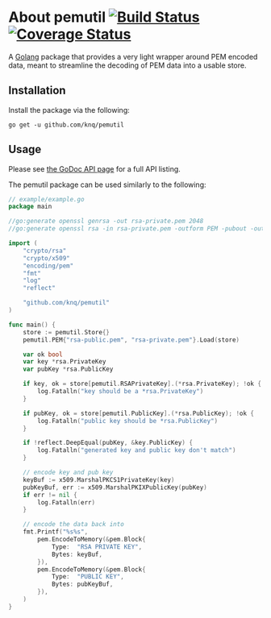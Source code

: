 # About pemutil [![Build Status](https://travis-ci.org/knq/pemutil.svg)](https://travis-ci.org/knq/pemutil) [![Coverage Status](https://coveralls.io/repos/knq/pemutil/badge.svg?branch=master&service=github)](https://coveralls.io/github/knq/pemutil?branch=master) #

A [Golang](https://golang.org/project) package that provides a very light
wrapper around PEM encoded data, meant to streamline the decoding of PEM data
into a usable store.

## Installation ##

Install the package via the following:

    go get -u github.com/knq/pemutil

## Usage ##

Please see [the GoDoc API page](http://godoc.org/github.com/knq/pemutil) for a
full API listing.

The pemutil package can be used similarly to the following:

```go
// example/example.go
package main

//go:generate openssl genrsa -out rsa-private.pem 2048
//go:generate openssl rsa -in rsa-private.pem -outform PEM -pubout -out rsa-public.pem

import (
    "crypto/rsa"
    "crypto/x509"
    "encoding/pem"
    "fmt"
    "log"
    "reflect"

    "github.com/knq/pemutil"
)

func main() {
    store := pemutil.Store{}
    pemutil.PEM{"rsa-public.pem", "rsa-private.pem"}.Load(store)

    var ok bool
    var key *rsa.PrivateKey
    var pubKey *rsa.PublicKey

    if key, ok = store[pemutil.RSAPrivateKey].(*rsa.PrivateKey); !ok {
        log.Fatalln("key should be a *rsa.PrivateKey")
    }

    if pubKey, ok = store[pemutil.PublicKey].(*rsa.PublicKey); !ok {
        log.Fatalln("public key should be *rsa.PublicKey")
    }

    if !reflect.DeepEqual(pubKey, &key.PublicKey) {
        log.Fatalln("generated key and public key don't match")
    }

    // encode key and pub key
    keyBuf := x509.MarshalPKCS1PrivateKey(key)
    pubKeyBuf, err := x509.MarshalPKIXPublicKey(pubKey)
    if err != nil {
        log.Fatalln(err)
    }

    // encode the data back into
    fmt.Printf("%s%s",
        pem.EncodeToMemory(&pem.Block{
            Type:  "RSA PRIVATE KEY",
            Bytes: keyBuf,
        }),
        pem.EncodeToMemory(&pem.Block{
            Type:  "PUBLIC KEY",
            Bytes: pubKeyBuf,
        }),
    )
}
```
